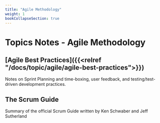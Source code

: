 ```yaml
---
title: "Agile Methodology"
weight: 1
bookCollapseSection: true
---
```

# Topics Notes - Agile Methodology

## [Agile Best Practices]({{<relref "/docs/topic/agile/agile-best-practices">}})

Notes on Sprint Planning and time-boxing, user feedback, and testing/test-driven development practices.

## The Scrum Guide

Summary of the official Scrum Guide written by Ken Schwaber and Jeff Sutherland
